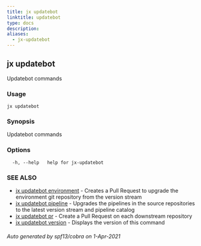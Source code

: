 ```yaml
---
title: jx updatebot
linktitle: updatebot
type: docs
description: 
aliases:
  - jx-updatebot
---
```


## jx updatebot

Updatebot commands

### Usage

```
jx updatebot
```

### Synopsis

Updatebot commands

### Options

```
  -h, --help   help for jx-updatebot
```

### SEE ALSO

* [jx updatebot environment](jx-updatebot_environment)	 - Creates a Pull Request to upgrade the environment git repository from the version stream
* [jx updatebot pipeline](jx-updatebot_pipeline)	 - Upgrades the pipelines in the source repositories to the latest version stream and pipeline catalog
* [jx updatebot pr](jx-updatebot_pr)	 - Create a Pull Request on each downstream repository
* [jx updatebot version](jx-updatebot_version)	 - Displays the version of this command

###### Auto generated by spf13/cobra on 1-Apr-2021

